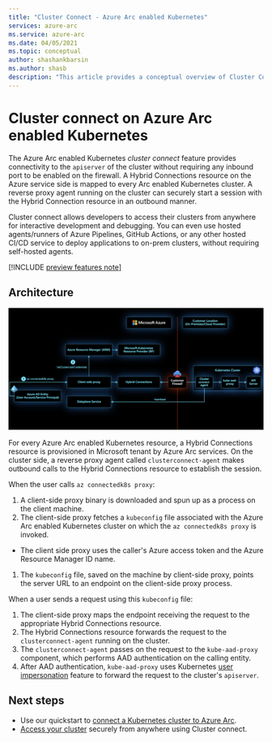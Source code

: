 ```yaml
---
title: "Cluster Connect - Azure Arc enabled Kubernetes"
services: azure-arc
ms.service: azure-arc
ms.date: 04/05/2021
ms.topic: conceptual
author: shashankbarsin
ms.author: shasb
description: "This article provides a conceptual overview of Cluster Connect capability of Azure Arc enabled Kubernetes"
---
```


# Cluster connect on Azure Arc enabled Kubernetes

The Azure Arc enabled Kubernetes *cluster connect* feature provides connectivity to the `apiserver` of the cluster without requiring any inbound port to be enabled on the firewall. A Hybrid Connections resource on the Azure service side is mapped to every Arc enabled Kubernetes cluster. A reverse proxy agent running on the cluster can securely start a session with the Hybrid Connection resource in an outbound manner. 

Cluster connect allows developers to access their clusters from anywhere for interactive development and debugging. You can even use hosted agents/runners of Azure Pipelines, GitHub Actions, or any other hosted CI/CD service to deploy applications to on-prem clusters, without requiring self-hosted agents.

[!INCLUDE [preview features note](./includes/preview/preview-callout.md)]

## Architecture

[ ![Cluster connect architecture](./media/conceptual-cluster-connect.png) ](./media/conceptual-cluster-connect.png#lightbox)

For every Azure Arc enabled Kubernetes resource, a Hybrid Connections resource is provisioned in Microsoft tenant by Azure Arc services. On the cluster side, a reverse proxy agent called `clusterconnect-agent` makes outbound calls to the Hybrid Connections resource to establish the session.

When the user calls `az connectedk8s proxy`:
1. A client-side proxy binary is downloaded and spun up as a process on the client machine. 
1. The client-side proxy fetches a `kubeconfig` file associated with the Azure Arc enabled Kubernetes cluster on which the `az connectedk8s proxy` is invoked.
  * The client side proxy uses the caller's Azure access token and the Azure Resource Manager ID name. 
1. The `kubeconfig` file, saved on the machine by client-side proxy, points the server URL to an endpoint on the client-side proxy process.

When a user sends a request using this `kubeconfig` file:
1. The client-side proxy maps the endpoint receiving the request to the appropriate Hybrid Connections resource. 
1. The Hybrid Connections resource forwards the request to the `clusterconnect-agent` running on the cluster. 
1. The `clusterconnect-agent` passes on the request to the `kube-aad-proxy` component, which performs AAD authentication on the calling entity. 
1. After AAD authentication, `kube-aad-proxy` uses Kubernetes [user impersonation](https://kubernetes.io/docs/reference/access-authn-authz/authentication/#user-impersonation) feature to forward the request to the cluster's `apiserver`.

## Next steps

* Use our quickstart to [connect a Kubernetes cluster to Azure Arc](./quickstart-connect-cluster.md).
* [Access your cluster](./cluster-connect.md) securely from anywhere using Cluster connect.